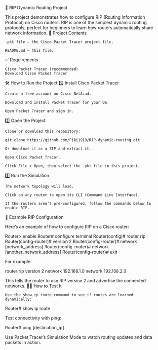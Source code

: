 🔄 RIP Dynamic Routing Project

This project demonstrates how to configure RIP (Routing Information Protocol) on Cisco routers. RIP is one of the simplest dynamic routing protocols, perfect for beginners to learn how routers automatically share network information.
📂 Project Contents

    .pkt file — the Cisco Packet Tracer project file.

    README.md — this file.

✅ Requirements

    Cisco Packet Tracer (recommended)
    Download Cisco Packet Tracer


🛠️ How to Run the Project
1️⃣ Install Cisco Packet Tracer

    Create a free account on Cisco NetAcad.

    Download and install Packet Tracer for your OS.

    Open Packet Tracer and sign in.

2️⃣ Open the Project

    Clone or download this repository:

    git clone https://github.com/Fiki1910/RIP-dynamic-routing.git

    Or download it as a ZIP and extract it.

    Open Cisco Packet Tracer.

    Click File > Open, then select the .pkt file in this project.

3️⃣ Run the Simulation

    The network topology will load.

    Click on any router to open its CLI (Command Line Interface).

    If the routers aren’t pre-configured, follow the commands below to enable RIP.

🧩 Example RIP Configuration

Here’s an example of how to configure RIP on a Cisco router:

Router> enable
Router# configure terminal
Router(config)# router rip
Router(config-router)# version 2
Router(config-router)# network [network_address]
Router(config-router)# network [another_network_address]
Router(config-router)# exit

For example:

router rip
version 2
network 192.168.1.0
network 192.168.2.0

This tells the router to use RIP version 2 and advertise the connected networks.
🕵️‍♂️ How to Test It

    Use the show ip route command to see if routes are learned dynamically:

Router# show ip route

Test connectivity with ping:

Router# ping [destination_ip]

Use Packet Tracer’s Simulation Mode to watch routing updates and data packets in action.
